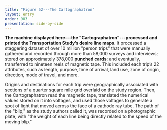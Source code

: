 ```yaml
---
title: "Figure 52---The Cartographatron"
layout: entry
order: 903
presentation: side-by-side
---
```


**The machine displayed here---the "Cartographatron"---processed and printed the Transportation Study’s desire line maps**. It processed a staggering dataset of over 10 million "person trips" that were manually gathered and recorded through more than 58,000 surveys and interviews; stored on approximately 378,000 **punched cards**; and eventually, transferred to nineteen reels of magnetic tape. This included each trip’s 22 attributes, such as length, purpose, time of arrival, land use, zone of origin, direction, mode of travel, and more.

Origins and destinations for each trip were geographically associated with sections of a quarter square mile grid overlaid on the study region. Then, the Cartographatron read the magnetic tape, translated the numerical values stored on it into voltages, and used those voltages to generate a spot of light that moved across the face of a cathode ray tube. The path of the "blip," as the study authors called it, was recorded on a photographic plate, with "the weight of each line being directly related to the speed of the moving blip."